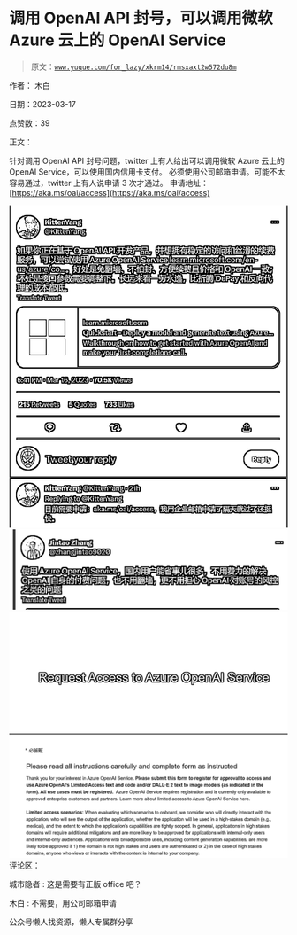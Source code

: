# 调用 OpenAI API 封号，可以调用微软 Azure 云上的 OpenAI Service

> 原文：[`www.yuque.com/for_lazy/xkrm14/rmsxaxt2w572du8m`](https://www.yuque.com/for_lazy/xkrm14/rmsxaxt2w572du8m)



作者： 木白



日期：2023-03-17



点赞数：39

<ne-hole id="ue71e4df4" data-lake-id="ue71e4df4">

正文：



针对调用 OpenAI API 封号问题，twitter 上有人给出可以调用微软 Azure 云上的 OpenAI Service，可以使用国内信用卡支付。 必须使用公司邮箱申请。可能不太容易通过，twitter 上有人说申请 3 次才通过。 申请地址： [https://aka.ms/oai/access](https://aka.ms/oai/access)



![](img/29aaaec23e5289e88fa2b1b91d57df8a.png)  <ne-p id="ud40ec41a" data-lake-id="ud40ec41a">![](img/33f7b65b6285a40f58afafc7cf970d53.png)  <ne-p id="u10480c04" data-lake-id="u10480c04">![](img/d20ec0c5304d3eb3cf9d35cc2672dcbd.png)  <ne-hole id="u54ab3b52" data-lake-id="u54ab3b52"><ne-p id="uc067515c" data-lake-id="uc067515c">评论区：



城市隐者 : 这是需要有正版 office 吧？



木白 : 不需要，用公司邮箱申请

<ne-hole id="uda62258e" data-lake-id="uda62258e">

公众号懒人找资源，懒人专属群分享

</ne-hole></ne-hole></ne-p></ne-p></ne-p></ne-hole>